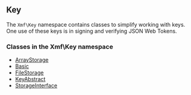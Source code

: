 ## Key

The `Xmf\Key` namespace contains classes to simplify working with keys. One use of these keys is
in signing and verifying JSON Web Tokens.

### Classes in the Xmf\Key namespace
* [ArrayStorage](book/key/arraystorage.md)
* [Basic](basic.md)
* [FileStorage](filestorage.md)
* [KeyAbstract](keyabstract.md)
* [StorageInterface](storageinterface.md)

